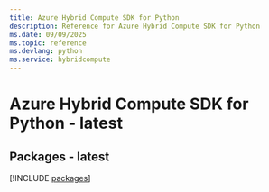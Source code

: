 ```yaml
---
title: Azure Hybrid Compute SDK for Python
description: Reference for Azure Hybrid Compute SDK for Python
ms.date: 09/09/2025
ms.topic: reference
ms.devlang: python
ms.service: hybridcompute
---
```

# Azure Hybrid Compute SDK for Python - latest
## Packages - latest
[!INCLUDE [packages](hybrid-compute-index.md)]